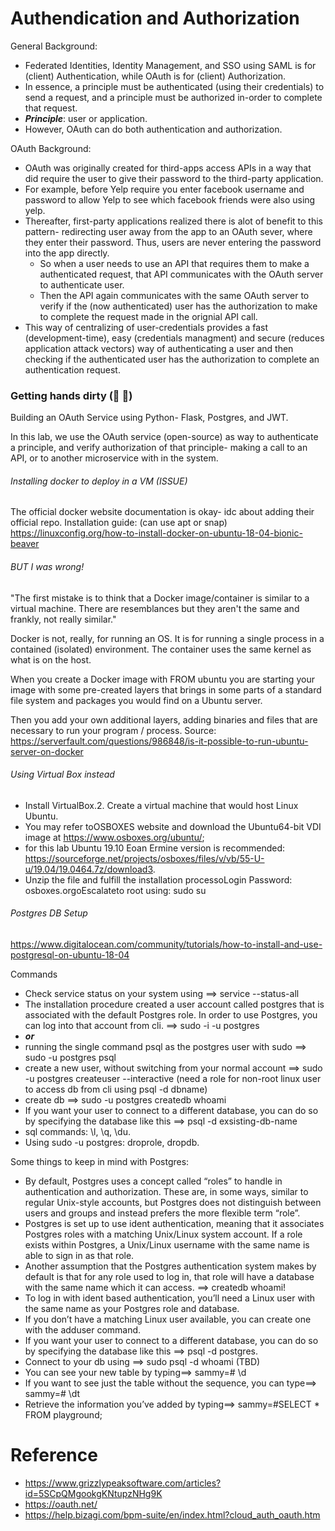 # Authendication and Authorization

General Background: 
* Federated Identities, Identity Management, and SSO using SAML is for (client) Authentication, while OAuth is for (client) Authorization.
* In essence, a principle must be authenticated (using their credentials) to send a request, and a principle must be authorized in-order to complete that request.
* ***Principle***: user or application.
* However, OAuth can do both authentication and authorization.

OAuth Background:
* OAuth was originally created for third-apps access APIs in a way that did require the user to give their password to the third-party application.
* For example, before Yelp require you enter facebook username and password to allow Yelp to see which facebook friends were also using yelp.
* Thereafter, first-party applications realized there is alot of benefit to this pattern- redirecting user away from the app to an OAuth sever, where they enter their password. Thus, users are never entering the password into the app directly. 
  * So when a user needs to use an API that requires them to make a authenticated request, that API communicates with the OAuth server to authenticate user. 
  * Then the API again communicates with the same OAuth server to verify if the (now authenticated) user has the authorization to make to complete the request made in the orignial API call.      
* This way of centralizing of user-credentials provides a fast (development-time), easy (credentials managment) and secure (reduces application attack vectors) way of authenticating a user and then checking if the authenticated user has the authorization to complete an authentication request.   

### Getting hands dirty (:hammer: :hammer:)

Building an OAuth Service using Python- Flask, Postgres, and JWT.

In this lab, we use the OAuth service (open-source) as way to authenticate a principle, and verify authorization of that principle- making a call to an API, or to another microservice with in the system. 

###### Installing docker to deploy in a VM  (ISSUE)

The official docker website documentation is okay- idc about adding their official repo. Installation guide: (can use apt or snap)
https://linuxconfig.org/how-to-install-docker-on-ubuntu-18-04-bionic-beaver

###### BUT I was wrong!
"The first mistake is to think that a Docker image/container is similar to a virtual machine. There are resemblances but they aren't the same and frankly, not really similar."

Docker is not, really, for running an OS. It is for running a single process in a contained (isolated) environment. The container uses the same kernel as what is on the host.

When you create a Docker image with FROM ubuntu you are starting your image with some pre-created layers that brings in some parts of a standard file system and packages you would find on a Ubuntu server.

Then you add your own additional layers, adding binaries and files that are necessary to run your program / process.
Source:  https://serverfault.com/questions/986848/is-it-possible-to-run-ubuntu-server-on-docker

###### Using Virtual Box instead
* Install VirtualBox.2. Create a virtual machine that would host Linux Ubuntu.
* You may refer toOSBOXES website and download the Ubuntu64-bit VDI image at https://www.osboxes.org/ubuntu/; 
* for this lab Ubuntu 19.10 Eoan Ermine version is recommended: https://sourceforge.net/projects/osboxes/files/v/vb/55-U-u/19.04/19.0464.7z/download3.
* Unzip the file and fulfill the installation processoLogin Password: osboxes.orgoEscalateto root using: sudo su


######  Postgres DB Setup
https://www.digitalocean.com/community/tutorials/how-to-install-and-use-postgresql-on-ubuntu-18-04

Commands

* Check service status on your system using ==> service --status-all
* The installation procedure created a user account called postgres that is associated with the default Postgres role. In order to use Postgres, you can log into that account from cli. ==> sudo -i -u postgres 
* ***or***
* running the single command psql as the postgres user with sudo ==> sudo -u postgres psql
* create a new user, without switching from your normal account ==> sudo -u postgres createuser --interactive (need a role for non-root linux user to access db from cli using psql -d dbname) 
* create db ==> sudo -u postgres createdb whoami 
* If you want your user to connect to a different database, you can do so by specifying the database like this ==> psql -d exsisting-db-name
* sql commands: \l, \q, \du.
* Using sudo -u postgres: droprole, dropdb. 

Some things to keep in mind with Postgres:

* By default, Postgres uses a concept called “roles” to handle in authentication and authorization. These are, in some ways, similar to regular Unix-style accounts, but Postgres does not distinguish between users and groups and instead prefers the more flexible term “role”.
* Postgres is set up to use ident authentication, meaning that it associates Postgres roles with a matching Unix/Linux system account. If a role exists within Postgres, a Unix/Linux username with the same name is able to sign in as that role.
* Another assumption that the Postgres authentication system makes by default is that for any role used to log in, that role will have a database with the same name which it can access. ==> createdb whoami!
* To log in with ident based authentication, you’ll need a Linux user with the same name as your Postgres role and database.
* If you don’t have a matching Linux user available, you can create one with the adduser command. 
* If you want your user to connect to a different database, you can do so by specifying the database like this ==> psql -d postgres.
* Connect to your db using ==> sudo psql -d whoami (TBD)
* You can see your new table by typing==> sammy=# \d
* If you want to see just the table without the sequence, you can type==> sammy=# \dt 
* Retrieve the information you’ve added by typing==> sammy=#SELECT * FROM playground;



# Reference
* https://www.grizzlypeaksoftware.com/articles?id=5SCpQMgookgKNtupzNHg9K
* https://oauth.net/
* https://help.bizagi.com/bpm-suite/en/index.html?cloud_auth_oauth.htm
